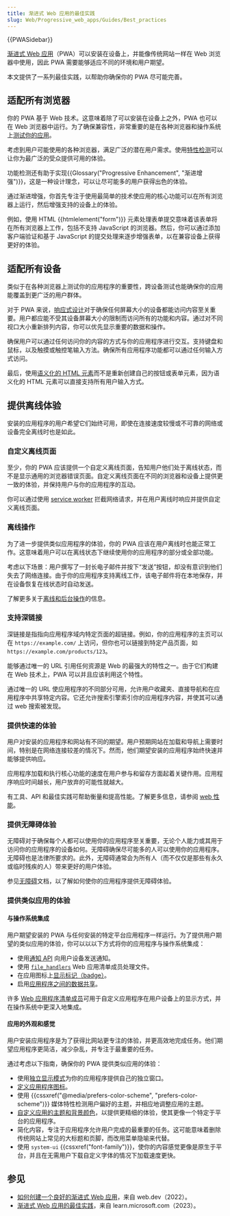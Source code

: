 ```yaml
---
title: 渐进式 Web 应用的最佳实践
slug: Web/Progressive_web_apps/Guides/Best_practices
---
```


{{PWASidebar}}

[渐进式 Web 应用](/zh-CN/docs/Web/Progressive_web_apps)（PWA）可以安装在设备上，并能像传统网站一样在 Web 浏览器中使用，因此 PWA 需要能够适应不同的环境和用户期望。

本文提供了一系列最佳实践，以帮助你确保你的 PWA 尽可能完善。

## 适配所有浏览器

你的 PWA 基于 Web 技术。这意味着除了可以安装在设备上之外，PWA 也可以在 Web 浏览器中运行。为了确保兼容性，非常重要的是在各种浏览器和操作系统上[测试你的应用](/zh-CN/docs/Learn/Tools_and_testing/Cross_browser_testing)。

考虑到用户可能使用的各种浏览器，满足广泛的潜在用户需求。使用[特性检测](/zh-CN/docs/Learn/Tools_and_testing/Cross_browser_testing/Feature_detection)可以让你为最广泛的受众提供可用的体验。

功能检测还有助于实现{{Glossary("Progressive Enhancement", "渐进增强")}}，这是一种设计理念，可以让尽可能多的用户获得出色的体验。

通过渐进增强，你首先专注于使用最简单的技术使应用的核心功能可以在所有浏览器上运行，然后增强支持的设备上的体验。

例如，使用 HTML {{htmlelement("form")}} 元素处理表单提交意味着该表单将在所有浏览器上工作，包括不支持 JavaScript 的浏览器。然后，你可以通过添加客户端验证和基于 JavaScript 的提交处理来逐步增强表单，以在兼容设备上获得更好的体验。

## 适配所有设备

类似于在各种浏览器上测试你的应用程序的重要性，跨设备测试也能确保你的应用能覆盖到更广泛的用户群体。

对于 PWA 来说，[响应式设计](/zh-CN/docs/Learn/CSS/CSS_layout/Responsive_Design)对于确保任何屏幕大小的设备都能访问内容至关重要。用户都应能不受其设备屏幕大小的限制而访问所有的功能和内容。通过对不同视口大小重新排列内容，你可以优先显示重要的数据和操作。

确保用户可以通过任何访问你的内容的方式与你的应用程序进行交互。支持键盘和鼠标，以及触摸或触控笔输入方法。确保所有应用程序功能都可以通过任何输入方式访问。

最后，使用[语义化的 HTML 元素](/zh-CN/docs/Glossary/Semantics#html_中的语义)而不是重新创建自己的按钮或表单元素，因为语义化的 HTML 元素可以直接支持所有用户输入方式。

## 提供离线体验

安装的应用程序的用户希望它们始终可用，即使在连接速度较慢或不可靠的网络或设备完全离线时也是如此。

### 自定义离线页面

至少，你的 PWA 应该提供一个自定义离线页面，告知用户他们处于离线状态，而不是显示通用的浏览器错误页面。自定义离线页面在不同的浏览器和设备上提供更一致的体验，并保持用户与你的应用程序的互动。

你可以通过使用 [service worker](/zh-CN/docs/Web/API/Service_Worker_API) 拦截网络请求，并在用户离线时响应并提供自定义离线页面。

### 离线操作

为了进一步提供类似应用程序的体验，你的 PWA 应该在用户离线时也能正常工作。这意味着用户可以在离线状态下继续使用你的应用程序的部分或全部功能。

考虑以下场景：用户撰写了一封长电子邮件并按下“发送”按钮，却没有意识到他们失去了网络连接。由于你的应用程序支持离线工作，该电子邮件将在本地保存，并在设备恢复在线状态时自动发送。

了解更多关于[离线和后台操作](/zh-CN/docs/Web/Progressive_web_apps/Guides/Offline_and_background_operation)的信息。

### 支持深链接

深链接是指指向应用程序域内特定页面的超链接。例如，你的应用程序的主页可以在 `https://example.com/` 上访问，但你也可以链接到特定产品页面，如 `https://example.com/products/123`。

能够通过唯一的 URL 引用任何资源是 Web 的最强大的特性之一。由于它们构建在 Web 技术上，PWA 可以并且应该利用这个特性。

通过唯一的 URL 使应用程序的不同部分可用，允许用户收藏夹、直接导航和在应用程序中共享特定内容。它还允许搜索引擎索引你的应用程序内容，并使其可以通过 web 搜索被发现。

### 提供快速的体验

用户对安装的应用程序和网站有不同的期望。用户预期网站在加载和导航上需要时间，特别是在网络连接较差的情况下。然而，他们期望安装的应用程序始终快速并能够提供响应。

应用程序加载和执行核心功能的速度在用户参与和留存方面起着关键作用。应用程序响应时间越长，用户放弃的可能性就越大。

有工具、API 和最佳实践可帮助衡量和提高性能。了解更多信息，请参阅 [web 性能](/zh-CN/docs/Web/Performance)。

### 提供无障碍体验

无障碍对于确保每个人都可以使用你的应用程序至关重要，无论个人能力或其用于访问你的应用程序的设备如何。无障碍确保尽可能多的人可以使用你的应用程序。无障碍也是法律所要求的。此外，无障碍通常会为所有人（而不仅仅是那些有永久或临时残疾的人）带来更好的用户体验。

参见[无障碍](/zh-CN/docs/Web/Accessibility)文档，以了解如何使你的应用程序提供无障碍体验。

### 提供类似应用的体验

#### 与操作系统集成

用户期望安装的 PWA 与任何安装的特定平台应用程序一样运行。为了提供用户期望的类似应用的体验，你可以以以下方式将你的应用程序与操作系统集成：

- 使用[通知 API](/zh-CN/docs/Web/API/Notifications_API) 向用户设备发送通知。
- 使用 [`file_handlers`](/zh-CN/docs/Web/Manifest/file_handlers) Web 应用清单成员处理文件。
- 在应用图标上[显示标记（badge）](/zh-CN/docs/Web/Progressive_web_apps/How_to/Display_badge_on_app_icon)。
- 启用[应用程序之间的数据共享](/zh-CN/docs/Web/Progressive_web_apps/How_to/Share_data_between_apps)。

许多 [Web 应用程序清单成员](/zh-CN/docs/Web/Manifest#成员)可用于自定义应用程序在用户设备上的显示方式，并在操作系统中更深入地集成。

#### 应用的外观和感觉

用户安装应用程序是为了获得比网站更专注的体验，并更高效地完成任务。他们期望应用程序更简洁，减少杂乱，并专注于最重要的任务。

通过考虑以下指南，确保你的 PWA 提供类似应用的体验：

- 使用[独立显示模式](/zh-CN/docs/Web/Progressive_web_apps/How_to/Create_a_standalone_app)为你的应用程序提供自己的独立窗口。
- [定义应用程序图标](/zh-CN/docs/Web/Progressive_web_apps/How_to/Define_app_icons)。
- 使用 {{cssxref("@media/prefers-color-scheme", "prefers-color-scheme")}} 媒体特性检测用户偏好的主题，并相应地调整应用的主题。
- [自定义应用的主题和背景颜色](/zh-CN/docs/Web/Progressive_web_apps/How_to/Customize_your_app_colors)，以提供更精细的体验，使其更像一个特定于平台的应用程序。
- 简化内容，专注于应用程序允许用户完成的最重要的任务。这可能意味着删除传统网站上常见的大标题和页脚，而改用菜单隐喻来代替。
- 使用 `system-ui` {{cssxref("font-family")}}，使你的内容感觉更像是原生于平台，并且在无需用户下载自定义字体的情况下加载速度更快。

## 参见

- [如何创建一个良好的渐进式 Web 应用](https://web.dev/pwa-checklist/)，来自 web.dev（2022）。
- [渐进式 Web 应用的最佳实践](https://learn.microsoft.com/microsoft-edge/progressive-web-apps-chromium/how-to/best-practices)，来自 learn.microsoft.com（2023）。
